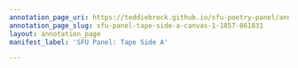 ```yaml
---
annotation_page_uri: https://teddiebrock.github.io/sfu-poetry-panel/annotations/sfu-panel-tape-side-a-canvas-1-1857-861831.json
annotation_page_slug: sfu-panel-tape-side-a-canvas-1-1857-861831
layout: annotation_page
manifest_label: 'SFU Panel: Tape Side A'

---
```

